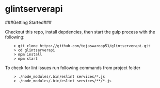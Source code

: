 # glintserverapi

###Getting Started###

Checkout this repo, install depdencies, then start the gulp process with the following:

```
	> git clone https://github.com/tejaswaroop51/glintserverapi.git
	> cd glintserverapi
	> npm install
	> npm start
```

To check for lint issues run following commands from project folder

```
	> ./node_modules/.bin/eslint services/*.js
    > ./node_modules/.bin/eslint services/**/*.js
```